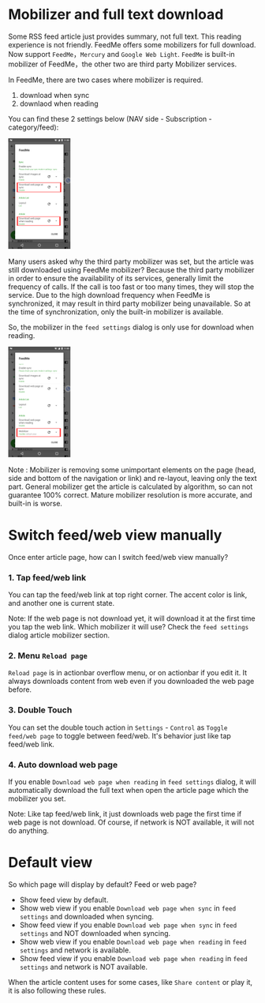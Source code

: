 # Mobilizer and full text download
Some RSS feed article just provides summary, not full text. This reading experience is not friendly. FeedMe offers some mobilizers for full download. Now support `FeedMe`，`Mercury` and `Google Web Light`. `FeedMe` is built-in mobilizer of FeedMe，the other two are third party Mobilizer services.

In FeedMe, there are two cases where mobilizer is required.
1. download when sync
2. downlaod when reading

You can find these 2 settings below (NAV side - Subscription - category/feed):

<img src="https://github.com/seazon/FeedMe/blob/master/doc/en/imgs/mobilizer_1.png" width="25%" height="25%" />

Many users asked why the third party mobilizer was set, but the article was still downloaded using FeedMe mobilizer?
Because the third party mobilizer in order to ensure the availability of its services, generally limit the frequency of calls. If the call is too fast or too many times, they will stop the service. Due to the high download frequency when FeedMe is synchronized, it may result in third party mobilizer being unavailable. So at the time of synchronization, only the built-in mobilizer is available.

So, the mobilizer in the `feed settings` dialog is only use for download when reading.

<img src="https://github.com/seazon/FeedMe/blob/master/doc/en/imgs/mobilizer_2.png" width="25%" height="25%" />

Note : Mobilizer is removing some unimportant elements on the page (head, side and bottom of the navigation or link) and re-layout, leaving only the text part. General mobilizer get the article is calculated by algorithm, so can not guarantee 100% correct. Mature mobilizer resolution is more accurate, and built-in is worse.

# Switch feed/web view manually
Once enter article page, how can I switch feed/web view manually?

### 1. Tap feed/web link
You can tap the feed/web link at top right corner. The accent color is link, and another one is current state. 

Note: If the web page is not download yet, it will download it at the first time you tap the web link. Which mobilizer it will use? Check the `feed settings` dialog article mobilizer section.

### 2. Menu `Reload page`
`Reload page` is in actionbar overflow menu, or on actionbar if you edit it. It always downloads content from web even if you downloaded the web page before. 

### 3. Double Touch
You can set the double touch action in `Settings` - `Control` as `Toggle feed/web page` to toggle between feed/web. It's behavior just like tap feed/web link.

### 4. Auto download web page
If you enable `Download web page when reading` in `feed settings` dialog, it will automatically download the full text when open the article page which the mobilizer you set.

Note: Like tap feed/web link, it just downloads web page the first time if web page is not download. Of course, if network is NOT available, it will not do anything.

# Default view
So which page will display by default? Feed or web page?
- Show feed view by default.
- Show web view if you enable `Download web page when sync` in `feed settings` and downloaded when syncing.
- Show feed view if you enable `Download web page when sync` in `feed settings` and NOT downloaded when syncing.
- Show web view if you enable `Download web page when reading` in `feed settings` and network is available.
- Show feed view if you enable `Download web page when reading` in `feed settings` and network is NOT available.

When the article content uses for some cases, like `Share content` or play it, it is also following these rules. 

